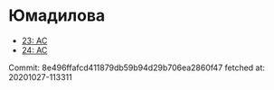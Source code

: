# Юмадилова
- [23: AC](23.md)
- [24: AC](24.md)

Commit: 8e496ffafcd411879db59b94d29b706ea2860f47
 fetched at: 20201027-113311
